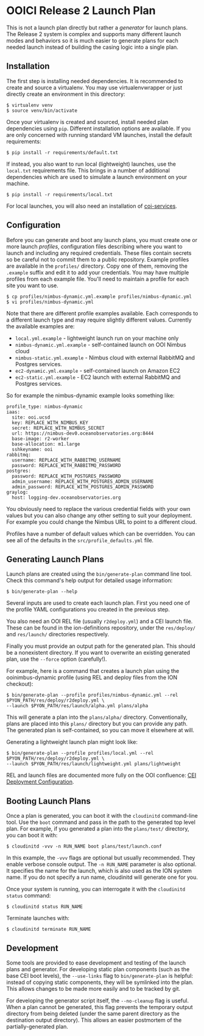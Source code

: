 OOICI Release 2 Launch Plan
===========================

This is not a launch plan directly but rather a _generator_ for launch plans.
The Release 2 system is complex and supports many different launch modes and
behaviors so it is much easier to generate plans for each needed launch
instead of building the casing logic into a single plan.


Installation
------------

The first step is installing needed dependencies. It is recommended to create
and source a virtualenv. You may use virtualenvwrapper or just directly create
an environment in this directory:

    $ virtualenv venv
    $ source venv/bin/activate

Once your virtualenv is created and sourced, install needed plan dependencies
using ``pip``. Different installation options are available. If you are only
concerned with running standard VM launches, install the default requirements:

    $ pip install -r requirements/default.txt

If instead, you also want to run local (lightweight) launches, use the
``local.txt`` requirements file. This brings in a number of additional
dependencies which are used to simulate a launch environment on your machine.

    $ pip install -r requirements/local.txt

For local launches, you will also need an installation of
[coi-services](https://github.com/ooici/coi-services).


Configuration
-------------

Before you can generate and boot any launch plans, you must create one or more
launch _profiles_, configuration files describing where you want to launch and
including any required credentials. These files contain secrets so be careful
not to commit them to a public repository. Example profiles are available in
the ``profiles/`` directory. Copy one of them, removing the ``.example`` suffix
and edit it to add your credentials. You may have multiple profiles from each
example file. You'll need to maintain a profile for each site you want to use.

    $ cp profiles/nimbus-dynamic.yml.example profiles/nimbus-dynamic.yml
    $ vi profiles/nimbus-dynamic.yml

Note that there are different profile examples available. Each corresponds to
a different launch type and may require slightly different values. Currently
the available examples are:

* ``local.yml.example`` - lightweight launch run on your machine only
* ``nimbus-dynamic.yml.example`` - self-contained launch on OOI Nimbus cloud
* ``nimbus-static.yml.example`` - Nimbus cloud with external RabbitMQ and
  Postgres services.
* ``ec2-dynamic.yml.example`` - self-contained launch on Amazon EC2
* ``ec2-static.yml.example`` - EC2 launch with external RabbitMQ and
  Postgres services.

So for example the nimbus-dynamic example looks something like:

    profile_type: nimbus-dynamic
    iaas:
      site: ooi.ucsd
      key: REPLACE_WITH_NIMBUS_KEY
      secret: REPLACE_WITH_NIMBUS_SECRET
      url: https://nimbus-dev0.oceanobservatories.org:8444
      base-image: r2-worker
      base-allocation: m1.large
      sshkeyname: ooi
    rabbitmq:
      username: REPLACE_WITH_RABBITMQ_USERNAME
      password: REPLACE_WITH_RABBITMQ_PASSWORD
    postgres:
      password: REPLACE_WITH_POSTGRES_PASSWORD
      admin_username: REPLACE_WITH_POSTGRES_ADMIN_USERNAME
      admin_password: REPLACE_WITH_POSTGRES_ADMIN_PASSWORD
    graylog:
      host: logging-dev.oceanobservatories.org

You obviously need to replace the various credential fields with your own
values but you can also change any other setting to suit your deployment.
For example you could change the Nimbus URL to point to a different cloud.

Profiles have a number of default values which can be overridden. You can
see all of the defaults in the ``src/profile_defaults.yml`` file.


Generating Launch Plans
-----------------------

Launch plans are created using the ``bin/generate-plan`` command line tool.
Check this command's help output for detailed usage information:

    $ bin/generate-plan --help

Several inputs are used to create each launch plan. First you need one of
the profile YAML configurations you created in the previous step.

You also need an OOI REL file (usually ``r2deploy.yml``) and a CEI launch
file. These can be found in the ion-definitions repository, under the
``res/deploy/`` and ``res/launch/`` directories respectively.

Finally you must provide an output path for the generated plan. This should
be a nonexistent directory. If you want to overwrite an existing generated
plan, use the ``--force`` option (carefully!).

For example, here is a command that creates a launch plan using the
ooinimbus-dynamic profile (using REL and deploy files from the ION checkout):

    $ bin/generate-plan --profile profiles/nimbus-dynamic.yml --rel $PYON_PATH/res/deploy/r2deploy.yml \
    --launch $PYON_PATH/res/launch/alpha.yml plans/alpha

This will generate a plan into the ``plans/alpha/`` directory. Conventionally,
plans are placed into this ``plans/`` directory but you can provide any path. The
generated plan is self-contained, so you can move it elsewhere at will.

Generating a lightweight launch plan might look like:

    $ bin/generate-plan --profile profiles/local.yml --rel $PYON_PATH/res/deploy/r2deploy.yml \
    --launch $PYON_PATH/res/launch/lightweight.yml plans/lightweight

REL and launch files are documented more fully on the OOI confluence:
[CEI Deployment Configuration](https://confluence.oceanobservatories.org/display/CIDev/CEI+Deployment+Configuration).


Booting Launch Plans
--------------------

Once a plan is generated, you can boot it with the ``cloudinitd`` command-line
tool. Use the ``boot`` command and pass in the path to the generated top level
plan. For example, if you generated a plan into the ``plans/test/`` directory,
you can boot it with:

    $ cloudinitd -vvv -n RUN_NAME boot plans/test/launch.conf

In this example, the ``-vvv`` flags are optional but usually recommended. They
enable verbose console output. The ``-n RUN_NAME`` parameter is also optional.
It specifies the name for the launch, which is also used as the ION system
name. If you do not specify a run name, cloudinitd will generate one for you.

Once your system is running, you can interrogate it with the
``cloudinitd status`` command:

    $ cloudinitd status RUN_NAME

Terminate launches with:

    $ cloudinitd terminate RUN_NAME


Development
-----------

Some tools are provided to ease development and testing of the launch plans
and generator. For developing static plan components (such as the base CEI
boot levels), the ``--use-links`` flag to ``bin/generate-plan`` is helpful:
instead of copying static components, they will be symlinked into the plan.
This allows changes to be made more easily and to be tracked by git.

For developing the generator script itself, the ``--no-cleanup`` flag is
useful. When a plan cannot be generated, this flag prevents the temporary
output directory from being deleted (under the same parent directory as the
destination output directory). This allows an easier postmortem of the
partially-generated plan.


